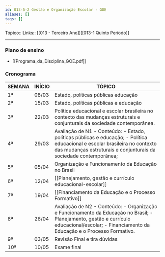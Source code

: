 ```yaml
---
id: 013-5-2 Gestão e Organização Escolar - GOE
aliases: []
tags: []
---
```


Tópico::
Links:: [[013 - Terceiro Ano]][[013-1 Quinto Período]]

---

### Plano de ensino
- [[Programa_da_Disciplina_GOE.pdf]]

### Cronograma

| SEMANA | INÍCIO | TÓPICO                                                                                                                                                                                            |
|--------|--------|---------------------------------------------------------------------------------------------------------------------------------------------------------------------------------------------------|
| 1ª     | 08/03  | Estado, políticas públicas  educação                                                                                                                                                              |
| 2ª     | 15/03  | Estado, políticas públicas e educação                                                                                                                                                             |
| 3ª     | 22/03  | Política educacional e escolar brasileira no contexto das mudanças estruturais e conjunturais da sociedade contemporânea.                                                                         |
| 4ª     | 29/03  | Avaliação de N1 - Conteúdo: - Estado, políticas públicas e educação; - Política educacional e escolar brasileira no contexto das mudanças estruturais e conjunturais da sociedade contemporânea;  |
| 5ª     | 05/04  | Organização e Funcionamento da Educação no Brasil                                                                                                                                                 |
| 6ª     | 12/04  | [[Planejamento, gestão e currículo educacional-escolar]]                                                                                                                                          |
| 7ª     | 19/04  | [[Financiamento da Educação e o Processo Formativo]]                                                                                                                                              |
| 8ª     | 26/04  | Avaliação de N2 - Conteúdo: - Organização e Funcionamento da Educação no Brasil; - Planejamento, gestão e currículo educacional/escolar; - Financiamento da Educação e o Processo Formativo.     |
| 9ª     | 03/05  | Revisão Final e tira dúvidas                                                                                                                                                                      |
| 10ª    | 10/05  | Exame final                                                                                                                                                                                       |
